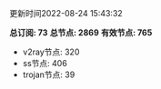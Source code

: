 更新时间2022-08-24 15:43:32

**总订阅: 73**
**总节点: 2869**
**有效节点: 765**
- v2ray节点: 320
- ss节点: 406
- trojan节点: 39
